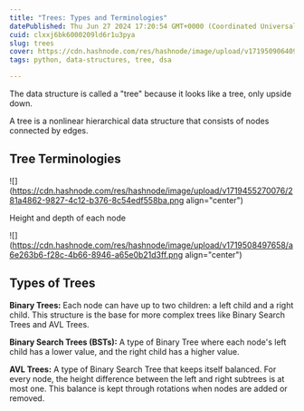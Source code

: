 ```yaml
---
title: "Trees: Types and Terminologies"
datePublished: Thu Jun 27 2024 17:20:54 GMT+0000 (Coordinated Universal Time)
cuid: clxxj6bk6000209ld6r1u3pya
slug: trees
cover: https://cdn.hashnode.com/res/hashnode/image/upload/v1719509064093/5661e2c4-3333-4ba5-a07f-04ed5cae2242.jpeg
tags: python, data-structures, tree, dsa

---
```


The data structure is called a "tree" because it looks like a tree, only upside down.

A tree is a nonlinear hierarchical data structure that consists of nodes connected by edges.

## Tree Terminologies

![](https://cdn.hashnode.com/res/hashnode/image/upload/v1719455270076/281a4862-9827-4c12-b376-8c54edf558ba.png align="center")

Height and depth of each node

![](https://cdn.hashnode.com/res/hashnode/image/upload/v1719508497658/a6e263b6-f28c-4b66-8946-a65e0b21d3ff.png align="center")

## Types of Trees

**Binary Trees:** Each node can have up to two children: a left child and a right child. This structure is the base for more complex trees like Binary Search Trees and AVL Trees.

**Binary Search Trees (BSTs):** A type of Binary Tree where each node's left child has a lower value, and the right child has a higher value.

**AVL Trees:** A type of Binary Search Tree that keeps itself balanced. For every node, the height difference between the left and right subtrees is at most one. This balance is kept through rotations when nodes are added or removed.